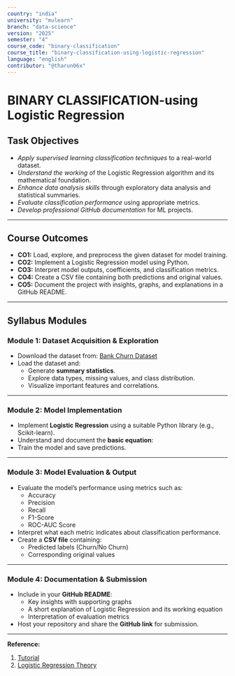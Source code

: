 ```yaml
---
country: "india"
university: "mulearn"
branch: "data-science"
version: "2025"
semester: "4"
course_code: "binary-classification"
course_title: "binary-classification-using-logistic-regression"
language: "english"
contributor: "@tharun06x"
---
```


# BINARY CLASSIFICATION-using Logistic Regression

## Task Objectives

* *Apply supervised learning classification techniques* to a real-world dataset.  
* *Understand the working* of the Logistic Regression algorithm and its mathematical foundation.  
* *Enhance data analysis skills* through exploratory data analysis and statistical summaries.  
* *Evaluate classification performance* using appropriate metrics.  
* *Develop professional GitHub documentation* for ML projects.  

---

## Course Outcomes

* **CO1:** Load, explore, and preprocess the given dataset for model training.  
* **CO2:** Implement a Logistic Regression model using Python.  
* **CO3:** Interpret model outputs, coefficients, and classification metrics.  
* **CO4:** Create a CSV file containing both predictions and original values.  
* **CO5:** Document the project with insights, graphs, and explanations in a GitHub README.  

---

## Syllabus Modules

### Module 1: Dataset Acquisition & Exploration
* Download the dataset from: [Bank Churn Dataset](https://datasets-8yqw.onrender.com/download/second)  
* Load the dataset and:
  * Generate **summary statistics**.
  * Explore data types, missing values, and class distribution.
  * Visualize important features and correlations.

---

### Module 2: Model Implementation
* Implement **Logistic Regression** using a suitable Python library (e.g., Scikit-learn).  
* Understand and document the **basic equation**:  
* Train the model and save predictions.

---

### Module 3: Model Evaluation & Output
* Evaluate the model’s performance using metrics such as:
  * Accuracy  
  * Precision  
  * Recall  
  * F1-Score  
  * ROC-AUC Score
* Interpret what each metric indicates about classification performance.  
* Create a **CSV file** containing:
  * Predicted labels (Churn/No Churn)
  * Corresponding original values

---

### Module 4: Documentation & Submission
* Include in your **GitHub README**:
  * Key insights with supporting graphs  
  * A short explanation of Logistic Regression and its working equation  
  * Interpretation of evaluation metrics  
* Host your repository and share the **GitHub link** for submission. 

---

**Reference:** 

1. [Tutorial](https://www.datacamp.com/tutorial/understanding-logistic-regression-python)
2. [Logistic Regression Theory](https://www.youtube.com/playlist?list=PLblh5JKOoLUKxzEP5HA2d-Li7IJkHfXSe)


